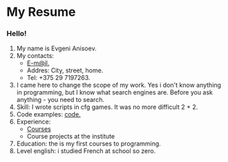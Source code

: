 # My Resume #
### Hello! ###
1. My name is Evgeni Anisoev.
2. My contacts:
   * [E-m@il.](mailto:trash_jack@mail.ru)
   * Addres: City, street, home.
   * Tel: +375 29 7197263.
3. I came here to change the scope of my work. Yes i don't know anything in programming, but I know what search engines are. Before you ask anything - you need to search.
4. Skill: I wrote scripts in cfg games. It was no more difficult 2 + 2.
5. Code examples: [code.](https://github.com/nupaT/warmup)
6. Experience: 
    * [Courses](https://www.codecademy.com/users/nupaT/achievements)
    * Course projects at the institute
7. Education: the is my first courses to programming.
8. Level english: i studied French at school so zero.

